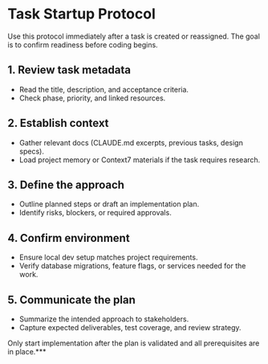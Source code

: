 # Task Startup Protocol

Use this protocol immediately after a task is created or reassigned. The goal is to confirm readiness before coding begins.

## 1. Review task metadata
- Read the title, description, and acceptance criteria.
- Check phase, priority, and linked resources.

## 2. Establish context
- Gather relevant docs (CLAUDE.md excerpts, previous tasks, design specs).
- Load project memory or Context7 materials if the task requires research.

## 3. Define the approach
- Outline planned steps or draft an implementation plan.
- Identify risks, blockers, or required approvals.

## 4. Confirm environment
- Ensure local dev setup matches project requirements.
- Verify database migrations, feature flags, or services needed for the work.

## 5. Communicate the plan
- Summarize the intended approach to stakeholders.
- Capture expected deliverables, test coverage, and review strategy.

Only start implementation after the plan is validated and all prerequisites are in place.***
